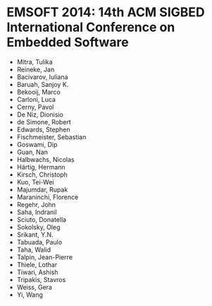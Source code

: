 # EMSOFT 2014: 14th ACM SIGBED International Conference on Embedded Software
* Mitra, Tulika
* Reineke, Jan
* Bacivarov, Iuliana
* Baruah, Sanjoy K.
* Bekooij, Marco
* Carloni, Luca
* Cerny, Pavol
* De Niz, Dionisio
* de Simone, Robert
* Edwards, Stephen
* Fischmeister, Sebastian
* Goswami, Dip
* Guan, Nan
* Halbwachs, Nicolas
* Härtig, Hermann
* Kirsch, Christoph
* Kuo, Tei-Wei
* Majumdar, Rupak
* Maraninchi, Florence
* Regehr, John
* Saha, Indranil
* Sciuto, Donatella
* Sokolsky, Oleg
* Srikant, Y.N.
* Tabuada, Paulo
* Taha, Walid
* Talpin, Jean-Pierre
* Thiele, Lothar
* Tiwari, Ashish
* Tripakis, Stavros
* Weiss, Gera
* Yi, Wang
